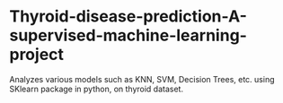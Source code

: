 # Thyroid-disease-prediction-A-supervised-machine-learning-project
Analyzes various models such as KNN, SVM, Decision Trees, etc. using SKlearn package in python, on thyroid dataset.
